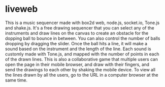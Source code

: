 liveweb
=======

This is a music sequencer made with box2d web, node.js, socket.io, Tone.js and shake.js. It's a free drawing sequencer that you can select any of the instruments and draw lines on the canvas to create an obstacle for the dopping ball to bounce in between. You can also control the number of balls dropping by dragging the slider. Once the ball hits a line, it will make a sound based on the instrument and the length of the line. Each sound is customly made with Tone.js, and mapped with the number of points in each of the drawn lines. This is also a collaborative game that multiple users can open the page in their mobile browser, and draw with their fingers, and send the drawings to each other by shaking the mobile device. To view all the lines drawn by all the users, go to the URL in a computer browser at the same time.
